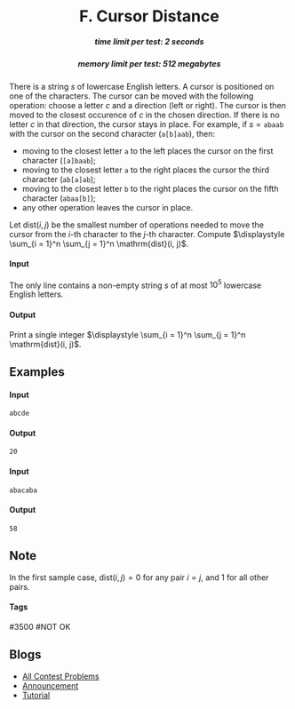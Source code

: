 <h1 style='text-align: center;'> F. Cursor Distance</h1>

<h5 style='text-align: center;'>time limit per test: 2 seconds</h5>
<h5 style='text-align: center;'>memory limit per test: 512 megabytes</h5>

There is a string $s$ of lowercase English letters. A cursor is positioned on one of the characters. The cursor can be moved with the following operation: choose a letter $c$ and a direction (left or right). The cursor is then moved to the closest occurence of $c$ in the chosen direction. If there is no letter $c$ in that direction, the cursor stays in place. For example, if $s = \mathtt{abaab}$ with the cursor on the second character ($\mathtt{a[b]aab}$), then:

* moving to the closest letter $\mathtt{a}$ to the left places the cursor on the first character ($\mathtt{[a]baab}$);
* moving to the closest letter $\mathtt{a}$ to the right places the cursor the third character ($\mathtt{ab[a]ab}$);
* moving to the closest letter $\mathtt{b}$ to the right places the cursor on the fifth character ($\mathtt{abaa[b]}$);
* any other operation leaves the cursor in place.

Let $\mathrm{dist}(i, j)$ be the smallest number of operations needed to move the cursor from the $i$-th character to the $j$-th character. Compute $\displaystyle \sum_{i = 1}^n \sum_{j = 1}^n \mathrm{dist}(i, j)$.

#### Input

The only line contains a non-empty string $s$ of at most $10^5$ lowercase English letters.

#### Output

Print a single integer $\displaystyle \sum_{i = 1}^n \sum_{j = 1}^n \mathrm{dist}(i, j)$.

## Examples

#### Input


```text
abcde
```
#### Output


```text
20
```
#### Input


```text
abacaba
```
#### Output


```text
58
```
## Note

In the first sample case, $\mathrm{dist}(i, j) = 0$ for any pair $i = j$, and $1$ for all other pairs.



#### Tags 

#3500 #NOT OK 

## Blogs
- [All Contest Problems](../Codeforces_Round_596_(Div._1,_based_on_Technocup_2020_Elimination_Round_2).md)
- [Announcement](../blogs/Announcement.md)
- [Tutorial](../blogs/Tutorial.md)
